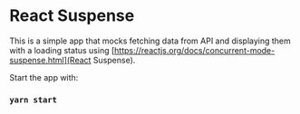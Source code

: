 # React Suspense

This is a simple app that mocks fetching data from API and displaying them with a loading status using [https://reactjs.org/docs/concurrent-mode-suspense.html](React Suspense).


Start the app with:

### `yarn start`
